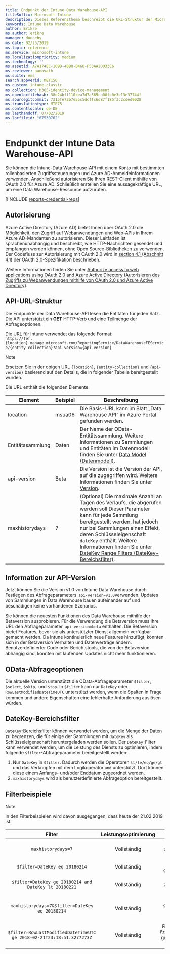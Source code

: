 ```yaml
---
title: Endpunkt der Intune Data Warehouse-API
titleSuffix: Microsoft Intune
description: Dieses Referenzthema beschreibt die URL-Struktur der Microsoft Intune-Data Warehouse-API. Es werden Beispiele für Filter bereitgestellt.
keywords: Intune Data Warehouse
author: Erikre
ms.author: erikre
manager: dougeby
ms.date: 02/25/2019
ms.topic: reference
ms.service: microsoft-intune
ms.localizationpriority: medium
ms.technology: ''
ms.assetid: A7A174EC-109D-4BB8-B460-F53AA2D033E6
ms.reviewer: aanavath
ms.suite: ems
search.appverid: MET150
ms.custom: intune-classic
ms.collection: M365-identity-device-management
ms.openlocfilehash: 38e24bff110cea7d7a565ca00fc0e3e13e37744f
ms.sourcegitcommit: 7315fe72b7e55c5dcffc6d87f185f3c2cded9028
ms.translationtype: MTE75
ms.contentlocale: de-DE
ms.lasthandoff: 07/02/2019
ms.locfileid: "67530762"
---
```

# <a name="intune-data-warehouse-api-endpoint"></a>Endpunkt der Intune Data Warehouse-API

Sie können die Intune-Data Warehouse-API mit einem Konto mit bestimmten rollenbasierten Zugriffssteuerungen und Azure AD-Anmeldeinformationen verwenden. Anschließend autorisieren Sie Ihren REST-Client mithilfe von OAuth 2.0 für Azure AD. Schließlich erstellen Sie eine aussagekräftige URL, um eine Data Warehouse-Ressource aufzurufen.

[!INCLUDE [reports-credential-reqs](./includes/reports-credential-reqs.md)]

## <a name="authorization"></a>Autorisierung

Azure Active Directory (Azure AD) bietet Ihnen über OAuth 2.0 die Möglichkeit, den Zugriff auf Webanwendungen und Web-APIs in Ihrem Azure AD-Mandanten zu autorisieren. Dieser Leitfaden ist sprachenunabhängig und beschreibt, wie HTTP-Nachrichten gesendet und empfangen werden können, ohne Open Source-Bibliotheken zu verwenden. Der Codefluss zur Autorisierung mit OAuth 2.0 wird in [section 4.1 (Abschnitt 4.1)](https://tools.ietf.org/html/rfc6749#section-4.1) der OAuth 2.0-Spezifikation beschrieben.

Weitere Informationen finden Sie unter [Authorize access to web applications using OAuth 2.0 and Azure Active Directory (Autorisieren des Zugriffs zu Webanwendungen mithilfe von OAuth 2.0 und Azure Active Directory)](https://docs.microsoft.com/azure/active-directory/develop/active-directory-protocols-oauth-code).

## <a name="api-url-structure"></a>API-URL-Struktur

Die Endpunkte der Data Warehouse-API lesen die Entitäten für jeden Satz. Die API unterstützt ein **GET** HTTP-Verb und eine Teilmenge der Abfrageoptionen.

Die URL für Intune verwendet das folgende Format:  
`https://fef.{location}.manage.microsoft.com/ReportingService/DataWarehouseFEService/{entity-collection}?api-version={api-version}`

> [!NOTE]
> Ersetzen Sie in der obigen URL `{location}`, `{entity-collection}` und `{api-version}` basierend auf den Details, die in folgender Tabelle bereitgestellt wurden.

Die URL enthält die folgenden Elemente:

| Element | Beispiel | Beschreibung |
|-------------------|------------|--------------------------------------------------------------------------------------------------------------------|
| location | msua06 | Die Basis-URL kann im Blatt „Data Warehouse API“ im Azure Portal gefunden werden. |
| Entitätssammlung | Daten | Der Name der OData-Entitätssammlung. Weitere Informationen zu Sammlungen und Entitäten im Datenmodell finden Sie unter [Data Model (Datenmodell)](reports-ref-data-model.md). |
| api-version | Beta | Die Version ist die Version der API, auf die zugegriffen wird. Weitere Informationen finden Sie unter [Version](reports-api-url.md#api-version-information). |
| maxhistorydays | 7 | (Optional) Die maximale Anzahl an Tagen des Verlaufs, die abgerufen werden soll Dieser Parameter kann für jede Sammlung bereitgestellt werden, hat jedoch nur bei Sammlungen einen Effekt, deren Schlüsseleigenschaft `dateKey` enthält. Weitere Informationen finden Sie unter [DateKey Range Filters (DateKey-Bereichsfilter)](reports-api-url.md#datekey-range-filters). |

## <a name="api-version-information"></a>Information zur API-Version

Jetzt können Sie die Version v1.0 von Intune Data Warehouse durch Festlegen des Abfrageparameters  `api-version=v1.0`verwenden. Updates von Sammlungen in Data Warehouse bauen aufeinander auf und beschädigen keine vorhandenen Szenarios.

Sie können die neuesten Funktionen des Data Warehouse mithilfe der Betaversion ausprobieren. Für die Verwendung die Betaversion muss Ihre URL den Abfrageparameter  `api-version=beta` enthalten. Die Betaversion bietet Features, bevor sie als unterstützter Dienst allgemein verfügbar gemacht werden. Da Intune kontinuierlich neue Features hinzufügt, könnten sich in der Betaversion Verhalten und Datenverträge ändern. Benutzerdefinierter Code oder Berichtstools, die von der Betaversion abhängig sind, könnten mit laufenden Updates nicht mehr funktionieren.

## <a name="odata-query-options"></a>OData-Abfrageoptionen

Die aktuelle Version unterstützt die OData-Abfrageparameter `$filter`, `$select`, `$skip,` und `$top`. In `$filter` kann nur `DateKey` oder `RowLastModifiedDateTimeUTC` unterstützt werden, wenn die Spalten in Frage kommen und andere Eigenschaften eine fehlerhafte Anforderung auslösen würden.

## <a name="datekey-range-filters"></a>DateKey-Bereichsfilter

`DateKey`-Bereichsfilter können verwendet werden, um die Menge der Daten zu begrenzen, die für einige der Sammlungen mit `dateKey` als Schlüsseleigenschaft heruntergeladen werden sollen. Der `DateKey`-Filter kann verwendet werden, um die Leistung des Diensts zu optimieren, indem folgende `$filter`-Abfrageparameter bereitgestellt werden:

1. Nur `DateKey` in `$filter`. Dadurch werden die Operatoren `lt/le/eq/ge/gt` und das Verknüpfen mit dem Logikoperator `and` unterstützt. Dort können diese einem Anfangs- und/oder Enddatum zugeordnet werden.
2. `maxhistorydays` wird als benutzerdefinierte Abfrageoption bereitgestellt.<br>

## <a name="filter-examples"></a>Filterbeispiele

> [!NOTE]
> In den Filterbeispielen wird davon ausgegangen, dass heute der 21.02.2019 ist.

|                             Filter                             |           Leistungsoptimierung           |                                          Beschreibung                                          |
|:--------------------------------------------------------------:|:--------------------------------------------:|:---------------------------------------------------------------------------------------------:|
|    `maxhistorydays=7`                                            |    Vollständig                                      |    Gibt Daten mit `DateKey` zwischen 20180214 und 20180221 zurück.                                     |
|    `$filter=DateKey eq 20180214`                                 |    Vollständig                                      |    Gibt Daten mit `DateKey` gleich 20180214 zurück.                                                    |
|    `$filter=DateKey ge 20180214 and DateKey lt 20180221`         |    Vollständig                                      |    Gibt Daten mit `DateKey` zwischen 20180214 und 20180220 zurück.                                     |
|    `maxhistorydays=7&$filter=DateKey eq 20180214`                |    Vollständig                                      |    Gibt Daten mit `DateKey` gleich 20180214 zurück. `maxhistorydays` wird ignoriert.                            |
|    `$filter=RowLastModifiedDateTimeUTC ge 2018-02-21T23:18:51.3277273Z`                                |    Vollständig                                       |    Rückgabedaten, bei denen `RowLastModifiedDateTimeUTC` größer oder gleich `2018-02-21T23:18:51.3277273Z` ist                             |
